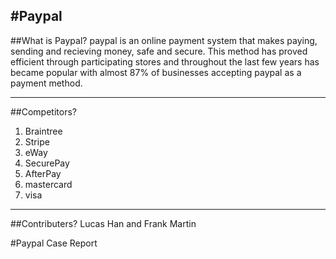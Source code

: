 #Paypal
---

##What is Paypal?
paypal is an online payment system that makes paying, sending and recieving money, safe and secure. This method has proved efficient through participating stores and throughout the last few years has became popular with almost 87% of businesses accepting paypal as a payment method.

---
##Competitors?

1. Braintree
2. Stripe
3. eWay
4. SecurePay
5. AfterPay
6. mastercard 
7. visa

---
##Contributers?
Lucas Han and Frank Martin

#Paypal Case Report

